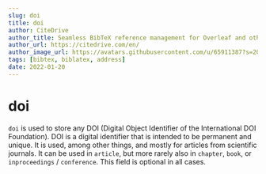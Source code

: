 ```yaml
---
slug: doi
title: doi
author: CiteDrive
author_title: Seamless BibTeX reference management for Overleaf and other modern LaTeX editors.
author_url: https://citedrive.com/en/
author_image_url: https://avatars.githubusercontent.com/u/65911387?s=200&v=4
tags: [bibtex, biblatex, address]
date: 2022-01-20
---
```


# doi

``doi`` is used to store any DOI (Digital Object Identifier of the International DOI Foundation). DOI is a digital identifier that is intended to be permanent and unique. It is used, among other things, and mostly for articles from scientific journals. It can be used in ``article``, but more rarely also in ``chapter``, ``book``, or ``inproceedings`` / ``conference``. This field is optional in all cases.
